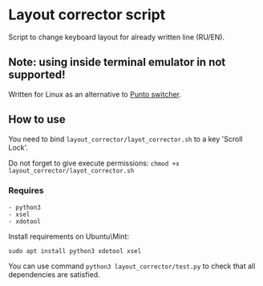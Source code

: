Layout corrector script
================
Script to change keyboard layout for already written line (RU/EN).

## Note: using inside terminal emulator in not supported!

Written for Linux as an alternative to [Punto switcher](https://punto.yandex.ru/).

## How to use
You need to bind `layout_corrector/layot_corrector.sh` 
to a key 'Scroll Lock'.

Do not forget to give execute permissions:
```chmod +x layout_corrector/layot_corrector.sh```


### Requires
    
    - python3
    - xsel
    - xdotool
    
Install requirements on Ubuntu\Mint:
```
sudo apt install python3 xdotool xsel
```

You can use command `python3 layout_corrector/test.py` to check that all dependencies are satisfied.
